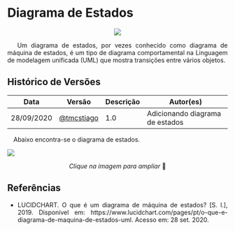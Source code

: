 # Diagrama de Estados

<div style="display: flex; justify-content: center; align-items:center;">
    <img src="https://unbarqdsw.github.io/2020.1_G11_SYA/assets/modelagem/diagram.png">
</div>

<p align="justify">&emsp;
Um diagrama de estados, por vezes conhecido como diagrama de máquina de estados, é um tipo de diagrama comportamental na Linguagem de modelagem unificada (UML) que mostra transições entre vários objetos.
</p>

## **Histórico de Versões**
Data | Versão | Descrição | Autor(es) 
---- | ----------- | ------ | ---------
28/09/2020 | [@tmcstiago](http://github.com/tmcstiago)| 1.0 | Adicionando diagrama de estados |

<p align="justify">&emsp;Abaixo encontra-se o diagrama de estados.</p>

[![](https://unbarqdsw.github.io/2020.1_G11_SYA/assets/modelagem/estados.jpg)](https://unbarqdsw.github.io/2020.1_G11_SYA/assets/modelagem/estados.jpg)
<p align="center"><i>Clique na imagem para ampliar</i> 🔎 </p>

## **Referências**
 * <p align="justify">LUCIDCHART. O que é um diagrama de máquina de estados? [S. l.], 2019. Disponível em: https://www.lucidchart.com/pages/pt/o-que-e-diagrama-de-maquina-de-estados-uml. Acesso em: 28 set. 2020.</p>
